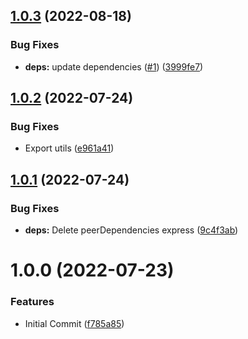 ## [1.0.3](https://github.com/hirasawaau/nest-typegoose/compare/v1.0.2...v1.0.3) (2022-08-18)


### Bug Fixes

* **deps:** update dependencies ([#1](https://github.com/hirasawaau/nest-typegoose/issues/1)) ([3999fe7](https://github.com/hirasawaau/nest-typegoose/commit/3999fe70249dfba08c2671252d62038572c90cd7))

## [1.0.2](https://github.com/hirasawaau/nest-typegoose/compare/v1.0.1...v1.0.2) (2022-07-24)


### Bug Fixes

* Export utils ([e961a41](https://github.com/hirasawaau/nest-typegoose/commit/e961a41f0eee5571cf7c880b28222b8ce5457efe))

## [1.0.1](https://github.com/hirasawaau/nest-typegoose/compare/v1.0.0...v1.0.1) (2022-07-24)


### Bug Fixes

* **deps:** Delete peerDependencies express ([9c4f3ab](https://github.com/hirasawaau/nest-typegoose/commit/9c4f3ab94ffc7ce20802ff6b4a85be13fd9bfcf6))

# 1.0.0 (2022-07-23)


### Features

* Initial Commit ([f785a85](https://github.com/hirasawaau/nest-typegoose/commit/f785a85c5acdd7db81b0bdaed2b8902369d70954))
